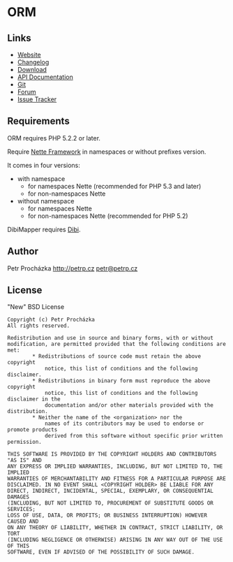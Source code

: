 ORM
===


Links
-----
* [Website](http://orm.petrprochazka.com)
* [Changelog](http://orm.petrprochazka.com/forum/forum/1/changelog)
* [Download](http://orm.petrprochazka.com/download)
* [API Documentation](http://orm.petrprochazka.com/api)
* [Git](https://github.com/Clevisaci/Orm)
* [Forum](http://orm.petrprochazka.com/forum)
* [Issue Tracker](https://github.com/Clevisaci/Orm/issues)


Requirements
------------
ORM requires PHP 5.2.2 or later.

Require [Nette Framework](http://nette.org/download) in namespaces or without prefixes version.

It comes in four versions:

* with namespace
	* for namespaces Nette (recommended for PHP 5.3 and later)
	* for non-namespaces Nette
* without namespace
	* for namespaces Nette
	* for non-namespaces Nette (recommended for PHP 5.2)

DibiMapper requires [Dibi](http://dibiphp.com/download).


Author
------
Petr Procházka
http://petrp.cz petr@petrp.cz


License
-------
"New" BSD License

```
Copyright (c) Petr Procházka
All rights reserved.

Redistribution and use in source and binary forms, with or without
modification, are permitted provided that the following conditions are met:
		* Redistributions of source code must retain the above copyright
			notice, this list of conditions and the following disclaimer.
		* Redistributions in binary form must reproduce the above copyright
			notice, this list of conditions and the following disclaimer in the
			documentation and/or other materials provided with the distribution.
		* Neither the name of the <organization> nor the
			names of its contributors may be used to endorse or promote products
			derived from this software without specific prior written permission.

THIS SOFTWARE IS PROVIDED BY THE COPYRIGHT HOLDERS AND CONTRIBUTORS "AS IS" AND
ANY EXPRESS OR IMPLIED WARRANTIES, INCLUDING, BUT NOT LIMITED TO, THE IMPLIED
WARRANTIES OF MERCHANTABILITY AND FITNESS FOR A PARTICULAR PURPOSE ARE
DISCLAIMED. IN NO EVENT SHALL <COPYRIGHT HOLDER> BE LIABLE FOR ANY
DIRECT, INDIRECT, INCIDENTAL, SPECIAL, EXEMPLARY, OR CONSEQUENTIAL DAMAGES
(INCLUDING, BUT NOT LIMITED TO, PROCUREMENT OF SUBSTITUTE GOODS OR SERVICES;
LOSS OF USE, DATA, OR PROFITS; OR BUSINESS INTERRUPTION) HOWEVER CAUSED AND
ON ANY THEORY OF LIABILITY, WHETHER IN CONTRACT, STRICT LIABILITY, OR TORT
(INCLUDING NEGLIGENCE OR OTHERWISE) ARISING IN ANY WAY OUT OF THE USE OF THIS
SOFTWARE, EVEN IF ADVISED OF THE POSSIBILITY OF SUCH DAMAGE.
```
